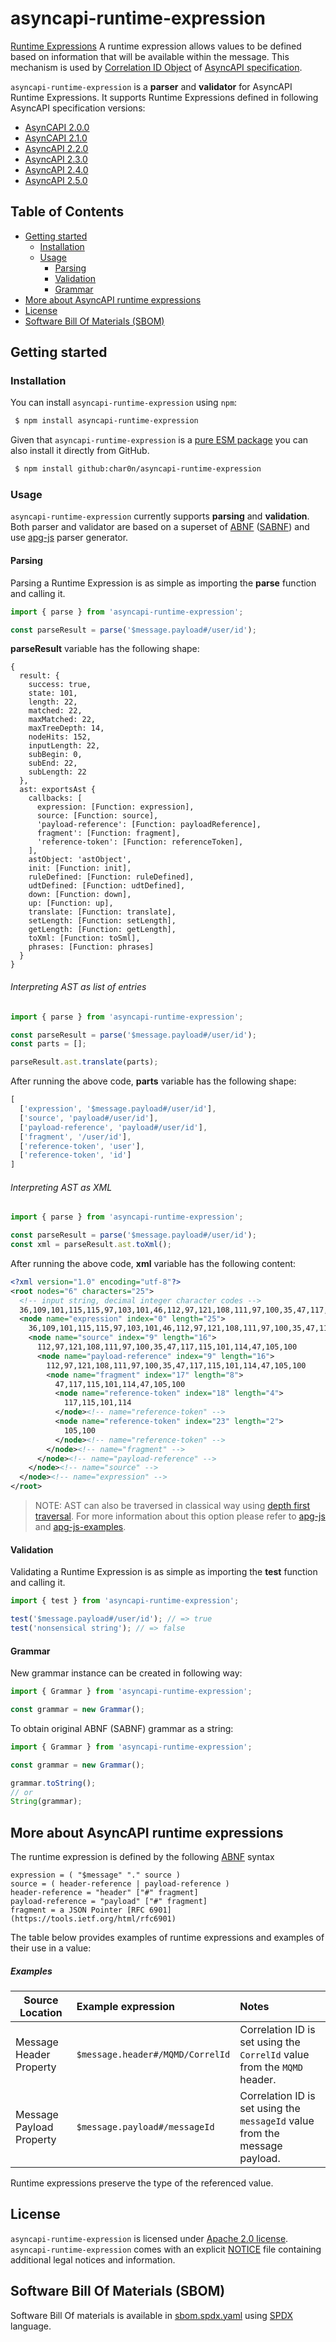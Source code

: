 # asyncapi-runtime-expression

[Runtime Expressions](https://github.com/asyncapi/spec/blob/master/spec/asyncapi.md#runtimeExpression) A runtime expression allows values to be defined based on information that will be available within the message.
This mechanism is used by [Correlation ID Object](https://github.com/asyncapi/spec/blob/master/spec/asyncapi.md#correlationIdObject) of [AsyncAPI specification](https://github.com/asyncapi/spec/blob/master/spec/asyncapi.md).

`asyncapi-runtime-expression` is a **parser** and **validator** for AsyncAPI Runtime Expressions. It supports
Runtime Expressions defined in following AsyncAPI specification versions:

- [AsynCAPI 2.0.0](https://www.asyncapi.com/docs/reference/specification/v2.0.0#runtimeExpression)
- [AsynCAPI 2.1.0](https://www.asyncapi.com/docs/reference/specification/v2.1.0#runtimeExpression)
- [AsyncAPI 2.2.0](https://www.asyncapi.com/docs/reference/specification/v2.2.0#runtimeExpressionn)
- [AsyncAPI 2.3.0](https://www.asyncapi.com/docs/reference/specification/v2.3.0#runtimeExpression)
- [AsyncAPI 2.4.0](https://www.asyncapi.com/docs/reference/specification/v2.4.0#runtimeExpression)
- [AsyncAPI 2.5.0](https://www.asyncapi.com/docs/reference/specification/v2.5.0#runtimeExpression)

## Table of Contents

- [Getting started](#getting-started)
  - [Installation](#installation)
  - [Usage](#usage)
    - [Parsing](#parsing)
    - [Validation](#validation)
    - [Grammar](#grammar)
- [More about AsyncAPI runtime expressions](#more-about-asyncapi-runtime-expressions)
- [License](#license)
- [Software Bill Of Materials (SBOM)](#software-bill-of-materials-sbom)


## Getting started

### Installation

You can install `asyncapi-runtime-expression` using `npm`:

```sh
 $ npm install asyncapi-runtime-expression
```

Given that `asyncapi-runtime-expression` is a [pure ESM package](https://gist.github.com/sindresorhus/a39789f98801d908bbc7ff3ecc99d99c)
you can also install it directly from GitHub.

```sh
 $ npm install github:char0n/asyncapi-runtime-expression
```

### Usage

`asyncapi-runtime-expression` currently supports **parsing** and **validation**.
Both parser and validator are based on a superset of [ABNF](https://www.rfc-editor.org/rfc/rfc5234) ([SABNF](https://cs.github.com/ldthomas/apg-js2/blob/master/SABNF.md))
and use [apg-js](https://github.com/ldthomas/apg-js) parser generator.

#### Parsing

Parsing a Runtime Expression is as simple as importing the **parse** function
and calling it.

```js
import { parse } from 'asyncapi-runtime-expression';

const parseResult = parse('$message.payload#/user/id');
```

**parseResult** variable has the following shape:

```
{
  result: {
    success: true,
    state: 101,
    length: 22,
    matched: 22,
    maxMatched: 22,
    maxTreeDepth: 14,
    nodeHits: 152,
    inputLength: 22,
    subBegin: 0,
    subEnd: 22,
    subLength: 22
  },
  ast: exportsAst {
    callbacks: [
      expression: [Function: expression],
      source: [Function: source],
      'payload-reference': [Function: payloadReference],
      fragment': [Function: fragment],
      'reference-token': [Function: referenceToken],
    ],
    astObject: 'astObject',
    init: [Function: init],
    ruleDefined: [Function: ruleDefined],
    udtDefined: [Function: udtDefined],
    down: [Function: down],
    up: [Function: up],
    translate: [Function: translate],
    setLength: [Function: setLength],
    getLength: [Function: getLength],
    toXml: [Function: toSml],
    phrases: [Function: phrases]
  }
}
```

###### Interpreting AST as list of entries

```js
import { parse } from 'asyncapi-runtime-expression';

const parseResult = parse('$message.payload#/user/id');
const parts = [];

parseResult.ast.translate(parts);
```

After running the above code, **parts** variable has the following shape:

```js
[
  ['expression', '$message.payload#/user/id'],
  ['source', 'payload#/user/id'],
  ['payload-reference', 'payload#/user/id'],
  ['fragment', '/user/id'],
  ['reference-token', 'user'],
  ['reference-token', 'id']
]
```

###### Interpreting AST as XML

```js
import { parse } from 'asyncapi-runtime-expression';

const parseResult = parse('$message.payload#/user/id');
const xml = parseResult.ast.toXml();
```

After running the above code, **xml** variable has the following content:

```xml
<?xml version="1.0" encoding="utf-8"?>
<root nodes="6" characters="25">
  <!-- input string, decimal integer character codes -->
  36,109,101,115,115,97,103,101,46,112,97,121,108,111,97,100,35,47,117,115,101,114,47,105,100
  <node name="expression" index="0" length="25">
    36,109,101,115,115,97,103,101,46,112,97,121,108,111,97,100,35,47,117,115,101,114,47,105,100
    <node name="source" index="9" length="16">
      112,97,121,108,111,97,100,35,47,117,115,101,114,47,105,100
      <node name="payload-reference" index="9" length="16">
        112,97,121,108,111,97,100,35,47,117,115,101,114,47,105,100
        <node name="fragment" index="17" length="8">
          47,117,115,101,114,47,105,100
          <node name="reference-token" index="18" length="4">
            117,115,101,114
          </node><!-- name="reference-token" -->
          <node name="reference-token" index="23" length="2">
            105,100
          </node><!-- name="reference-token" -->
        </node><!-- name="fragment" -->
      </node><!-- name="payload-reference" -->
    </node><!-- name="source" -->
  </node><!-- name="expression" -->
</root>
```

> NOTE: AST can also be traversed in classical way using [depth first traversal](https://www.tutorialspoint.com/data_structures_algorithms/depth_first_traversal.htm). For more information about this option please refer to [apg-js](https://github.com/ldthomas/apg-js) and [apg-js-examples](https://github.com/ldthomas/apg-js-examples).

#### Validation

Validating a Runtime Expression is as simple as importing the **test** function
and calling it.

```js
import { test } from 'asyncapi-runtime-expression';

test('$message.payload#/user/id'); // => true
test('nonsensical string'); // => false
```

#### Grammar

New grammar instance can be created in following way:

```js
import { Grammar } from 'asyncapi-runtime-expression';

const grammar = new Grammar();
```

To obtain original ABNF (SABNF) grammar as a string:

```js
import { Grammar } from 'asyncapi-runtime-expression';

const grammar = new Grammar();

grammar.toString();
// or
String(grammar);
```

## More about AsyncAPI runtime expressions

The runtime expression is defined by the following [ABNF](https://tools.ietf.org/html/rfc5234) syntax

```abnf
expression = ( "$message" "." source )
source = ( header-reference | payload-reference )
header-reference = "header" ["#" fragment]
payload-reference = "payload" ["#" fragment]
fragment = a JSON Pointer [RFC 6901](https://tools.ietf.org/html/rfc6901)
```



The table below provides examples of runtime expressions and examples of their use in a value:

##### Examples

Source Location | Example expression  | Notes
---|:---|:---|
Message Header Property | `$message.header#/MQMD/CorrelId` | Correlation ID is set using the `CorrelId` value from the `MQMD` header.
Message Payload Property | `$message.payload#/messageId` | Correlation ID is set using the `messageId` value from the message payload.

Runtime expressions preserve the type of the referenced value.

## License

`asyncapi-runtime-expression` is licensed under [Apache 2.0 license](https://github.com/char0n/asyncapi-runtime-expression/blob/main/LICENSE).
`asyncapi-runtime-expression` comes with an explicit [NOTICE](https://github.com/char0n/asyncapi-runtime-expression/blob/main/NOTICE) file
containing additional legal notices and information.

## Software Bill Of Materials (SBOM)

Software Bill Of materials is available in [sbom.spdx.yaml](https://github.com/char0n/asyncapi-runtime-expression/blob/main/sbom.spdx.yaml) using [SPDX](https://spdx.dev/) language.
